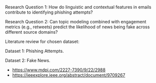 Research Question 1:
How do linguistic and contextual features in emails contribute to identifying phishing attempts?

Research Question 2: Can topic modeling combined with engagement metrics (e.g., retweets) predict the likelihood of news being fake across different source domains?

Literature review for chosen dataset:

Dataset 1: Phishing Attempts.


Dataset 2: Fake News.
- https://www.mdpi.com/2227-7390/9/22/2988
- https://ieeexplore.ieee.org/abstract/document/9709267
